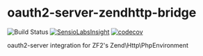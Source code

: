 oauth2-server-zendhttp-bridge
=============================

![Build Status](https://travis-ci.com/diablomedia/oauth2-server-zendhttp-bridge.svg) [![SensioLabsInsight](https://insight.sensiolabs.com/projects/299ac1de-4555-4c55-b5b4-133c6e1d8013/mini.png)](https://insight.sensiolabs.com/projects/299ac1de-4555-4c55-b5b4-133c6e1d8013) [![codecov](https://codecov.io/gh/diablomedia/oauth2-server-zendhttp-bridge/branch/master/graph/badge.svg)](https://codecov.io/gh/diablomedia/oauth2-server-zendhttp-bridge)

oauth2-server integration for ZF2's Zend\Http\PhpEnvironment
